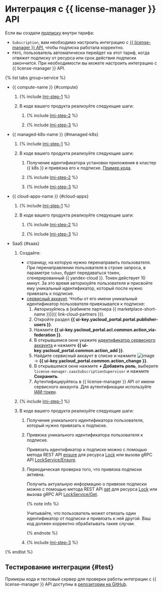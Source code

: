 # Интеграция с {{ license-manager }} API

Если вы создали [подписку](../concepts/subscription.md) внутри тарифа:
* `Subscription`, вам необходимо настроить интеграцию с [{{ license-manager }} API](../license-manager/api-ref/index.md), чтобы подписка работала корректно.
* `PAYG`, пользователь автоматически перейдет на этот тариф, когда отвяжет подписку от ресурса или срок действия подписки закончится. При необходимости вы можете настроить интеграцию с {{ license-manager }} API.

{% list tabs group=service %}

- {{ compute-name }} {#compute}

    1. {% include [lmi-step-1](../../_includes/marketplace/lmi-step-1.md) %}

    1. В коде вашего продукта реализуйте следующие шаги:

        1. {% include [lmi-step-2](../../_includes/marketplace/lmi-step-2.md) %}

        1. {% include [lmi-step-3](../../_includes/marketplace/lmi-step-3.md) %}

- {{ managed-k8s-name }} {#managed-k8s}

    1. {% include [lmi-step-1](../../_includes/marketplace/lmi-step-1.md) %}

    1. В коде вашего продукта реализуйте следующие шаги:

        1. Получение идентификатора установки приложения в кластер {{ k8s }} и привязка его к подписке. [Пример кода](https://github.com/yandex-cloud-examples/yc-marketplace-k8s-check-licenses/tree/main).

        1. {% include [lmi-step-2](../../_includes/marketplace/lmi-step-2.md) %}

        1. {% include [lmi-step-3](../../_includes/marketplace/lmi-step-3.md) %}

- {{ cloud-apps-name }} {#cloud-apps}

    1. {% include [lmi-step-1](../../_includes/marketplace/lmi-step-1.md) %}

    1. В коде вашего продукта реализуйте следующие шаги:

        1. {% include [lmi-step-2](../../_includes/marketplace/lmi-step-2.md) %}

        1. {% include [lmi-step-3](../../_includes/marketplace/lmi-step-3.md) %}

- SaaS {#saas}

    1. Создайте:

        * страницу, на которую нужно перенаправить пользователя. При перенаправлении пользователя в строке запроса, в параметре `token`, будет передаваться токен, сгенерированный {{ yandex-cloud }}. Токен действует 10 минут. За это время авторизуйте пользователя и присвойте ему уникальный идентификатор, который после нужно привязать к подписке.
        * [сервисный аккаунт](../../iam/operations/sa/create.md). Чтобы от его имени уникальный идентификатор пользователя привязывался к подписке:
            1. Авторизуйтесь в [кабинете партнера {{ marketplace-short-name }}]({{ link-cloud-partners }}).
            1. Откройте раздел **{{ ui-key.yacloud_portal.portal.publisher-users }}**.
            1. Нажмите **{{ ui-key.yacloud_portal.acl.common.action_via-federation }}**.
            1. В открывшемся окне укажите [идентификатор сервисного аккаунта](../../iam/operations/sa/get-id.md) и нажмите **{{ ui-key.yacloud_portal.common.action_add }}**.
            1. Найдите сервисный аккаунт в списке и нажмите ![image](../../_assets/marketplace/three_dots.png) → **{{ ui-key.yacloud_portal.common.action_change }}**.
            1. В открывшемся окне нажмите **+ Добавить роль**, выберите `license-manager.saasSubscriptionSupervisor` и нажмите **Сохранить**.
            1. Аутентифицируйтесь в {{ license-manager }} API от имени сервисного аккаунта. Для аутентификации используйте [IAM-токен](../../iam/concepts/authorization/iam-token.md).

    1. {% include [lmi-step-1](../../_includes/marketplace/lmi-step-1.md) %}

    1. В коде вашего продукта реализуйте следующие шаги:

        1. Получение уникального идентификатора пользователя, который нужно привязать к подписке.

        1. Привязка уникального идентификатора пользователя к подписке.

            Привязать идентификатор к подписке можно с помощью метода REST API [ensure](../license-manager/saas/api-ref/Lock/ensure.md) для ресурса [Lock](../license-manager/saas/api-ref/Lock/index.md) или вызова gRPC API [LockService/Ensure](../license-manager/saas/api-ref/grpc/lock_service.md#Ensure).

        1. Периодическая проверка того, что привязка подписки активна.

            Получить актуальную информацию о привязке подписки можно с помощью метода REST API [get](../license-manager/saas/api-ref/Lock/get.md) для ресурса [Lock](../license-manager/saas/api-ref/Lock/index.md) или вызова gRPC API [LockService/Get](../license-manager/saas/api-ref/grpc/lock_service.md#Get).

            {% note info %}

            Учитывайте, что пользователь может отвязать один идентификатор от подписки и привязать к ней другой. Ваш код должен корректно обрабатывать такие случаи.

            {% endnote %}

        1. {% include [lmi-step-3](../../_includes/marketplace/lmi-step-3.md) %}

{% endlist %}

## Тестирование интеграции {#test}

Примеры кода и тестовый сервер для проверки работы интеграции с {{ license-manager }} API доступны в [репозитории на GitHub](https://github.com/yandex-cloud-examples/yc-marketplace-api-usage-examples/blob/main/licensemanager/README.md).
